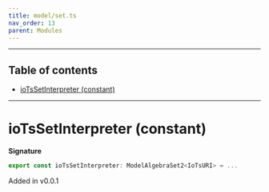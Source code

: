 ```yaml
---
title: model/set.ts
nav_order: 13
parent: Modules
---
```


---

<h2 class="text-delta">Table of contents</h2>

- [ioTsSetInterpreter (constant)](#iotssetinterpreter-constant)

---

# ioTsSetInterpreter (constant)

**Signature**

```ts
export const ioTsSetInterpreter: ModelAlgebraSet2<IoTsURI> = ...
```

Added in v0.0.1
